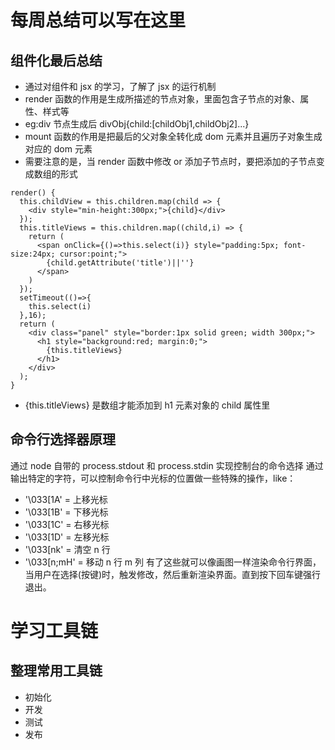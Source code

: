 <!--
 * @Description: 第17周学习总结
 * @Author: Looper
 * @Date: 2020-04-22 21:47:02
 * @LastEditors: Looper
 * @LastEditTime: 2020-09-01 22:52:24
 * @FilePath: \Frontend-01-Template\week17\NOTE.md
-->

# 每周总结可以写在这里

## 组件化最后总结

- 通过对组件和 jsx 的学习，了解了 jsx 的运行机制
- render 函数的作用是生成所描述的节点对象，里面包含子节点的对象、属性、样式等
- eg:div 节点生成后 divObj{child:[childObj1,childObj2]...}
- mount 函数的作用是把最后的父对象全转化成 dom 元素并且遍历子对象生成对应的 dom 元素
- 需要注意的是，当 render 函数中修改 or 添加子节点时，要把添加的子节点变成数组的形式

```
render() {
  this.childView = this.children.map(child => {
    <div style="min-height:300px;">{child}</div>
  });
  this.titleViews = this.children.map((child,i) => {
    return (
      <span onClick={()=>this.select(i)} style="padding:5px; font-size:24px; cursor:point;">
        {child.getAttribute('title')||''}
      </span>
    )
  });
  setTimeout(()=>{
    this.select(i)
  },16);
  return (
    <div class="panel" style="border:1px solid green; width 300px;">
      <h1 style="background:red; margin:0;">
        {this.titleViews}
      </h1>
    </div>
  );
}
```

- {this.titleViews} 是数组才能添加到 h1 元素对象的 child 属性里

## 命令行选择器原理

通过 node 自带的 process.stdout 和 process.stdin 实现控制台的命令选择
通过输出特定的字符，可以控制命令行中光标的位置做一些特殊的操作，like：

- '\033[1A' = 上移光标
- '\033[1B' = 下移光标
- '\033[1C' = 右移光标
- '\033[1D' = 左移光标
- '\033[nk' = 清空 n 行
- '\033[n;mH' = 移动 n 行 m 列
  有了这些就可以像画图一样渲染命令行界面，当用户在选择(按键)时，触发修改，然后重新渲染界面。直到按下回车键强行退出。

# 学习工具链

## 整理常用工具链

- 初始化
- 开发
- 测试
- 发布
